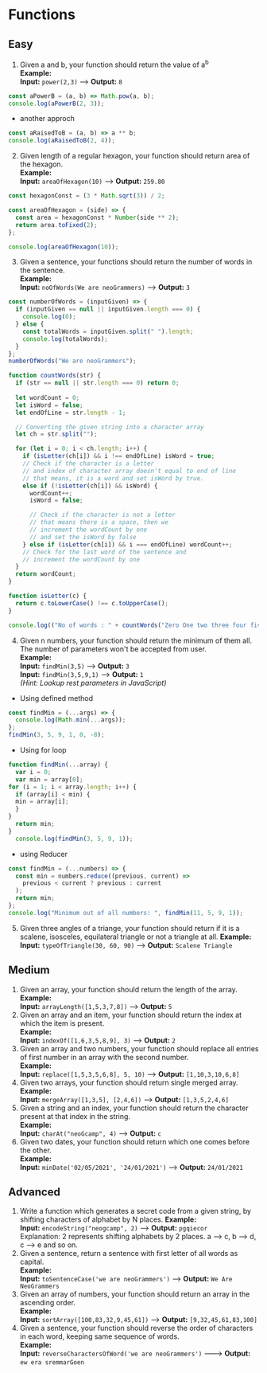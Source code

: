 # Functions

## Easy

1. Given a and b, your function should return the value of a<sup>b</sup>  
**Example:**  
**Input:** `power(2,3)` ––> **Output:** `8`
```jsx
const aPowerB = (a, b) => Math.pow(a, b);
console.log(aPowerB(2, 3));
```
- another approch
```jsx
const aRaisedToB = (a, b) => a ** b;
console.log(aRaisedToB(2, 4));
```
2. Given length of a regular hexagon, your function should return area of the hexagon.  
**Example:**  
**Input:** `areaOfHexagon(10)` ––> **Output:** `259.80`
```jsx
const hexagonConst = (3 * Math.sqrt(3)) / 2;

const areaOfHexagon = (side) => {
  const area = hexagonConst * Number(side ** 2);
  return area.toFixed(2);
};

console.log(areaOfHexagon(10));
```
3. Given a sentence, your functions should return the number of words in the sentence.  
**Example:**  
**Input:** `noOfWords(We are neoGrammers)` ––> **Output:** `3`
```jsx
const numberOfWords = (inputGiven) => {
  if (inputGiven == null || inputGiven.length === 0) {
    console.log(0);
  } else {
    const totalWords = inputGiven.split(" ").length;
    console.log(totalWords);
  }
};
numberOfWords("We are neoGrammers");
```
```jsx
function countWords(str) {
  if (str == null || str.length === 0) return 0;
  
  let wordCount = 0;
  let isWord = false;
  let endOfLine = str.length - 1;

  // Converting the given string into a character array
  let ch = str.split("");

  for (let i = 0; i < ch.length; i++) {
    if (isLetter(ch[i]) && i !== endOfLine) isWord = true;
    // Check if the character is a letter
    // and index of character array doesn't equal to end of line
    // that means, it is a word and set isWord by true.
    else if (!isLetter(ch[i]) && isWord) {
      wordCount++;
      isWord = false;

      // Check if the character is not a letter
      // that means there is a space, then we
      // increment the wordCount by one
      // and set the isWord by false
    } else if (isLetter(ch[i]) && i === endOfLine) wordCount++;
    // Check for the last word of the sentence and
    // increment the wordCount by one
  }
  return wordCount;
}

function isLetter(c) {
  return c.toLowerCase() !== c.toUpperCase();
}

console.log(("No of words : " + countWords("Zero One two three four five")));
```
4. Given n numbers, your function should return the minimum of them all. The number of parameters won't be accepted from user.  
**Example:**  
**Input:** `findMin(3,5)` ––> **Output:** `3`  
**Input:** `findMin(3,5,9,1)` ––> **Output:** `1`  
*(Hint: Lookup rest parameters in JavaScript)*
- Using defined method
```jsx
const findMin = (...args) => {
  console.log(Math.min(...args));
};
findMin(3, 5, 9, 1, 0, -8);
```
- Using for loop
```jsx
function findMin(...array) {
  var i = 0;
  var min = array[0];
for (i = 1; i < array.length; i++) {
  if (array[i] < min) {
  min = array[i];
  }
}
  return min;
}
  console.log(findMin(3, 5, 9, 1));
```
- using Reducer
```jsx
const findMin = (...numbers) => {
  const min = numbers.reduce((previous, current) =>
    previous < current ? previous : current
  );
  return min;
};
console.log("Minimum out of all numbers: ", findMin(11, 5, 9, 1));
```
5. Given three angles of a triange, your function should return if it is a scalene, isosceles, equilateral triangle or not a triangle at all.
**Example:**  
**Input:** `typeOfTriangle(30, 60, 90)` ––> **Output:** `Scalene Triangle`

## Medium

1. Given an array, your function should return the length of the array.  
**Example:**  
**Input:** `arrayLength([1,5,3,7,8])` ––> **Output:** `5`
1. Given an array and an item, your function should return the index at which the item is present.  
**Example:**  
**Input:** `indexOf([1,6,3,5,8,9], 3)` ––> **Output:** `2`
1. Given an array and two numbers, your function should replace all entries of first number in an array with the second number.  
**Example:**  
**Input:** `replace([1,5,3,5,6,8], 5, 10)` ––> **Output:** `[1,10,3,10,6,8]`
1. Given two arrays, your function should return single merged array.  
**Example:**  
**Input:** `mergeArray([1,3,5], [2,4,6])` ––> **Output:** `[1,3,5,2,4,6]`
1. Given a string and an index, your function should return the character present at that index in the string.  
**Example:**  
**Input:** `charAt("neoGcamp", 4)` ––> **Output:** `c`
1. Given two dates, your function should return which one comes before the other.  
**Example:**  
**Input:** `minDate('02/05/2021', '24/01/2021')` ––> **Output:** `24/01/2021`

## Advanced

1. Write a function which generates a secret code from a given string, by shifting characters of alphabet by N places.
**Example:**  
**Input:** `encodeString("neogcamp", 2)` ––> **Output:** `pgqiecor`  
Explanation: 2 represents shifting alphabets by 2 places. a –> c, b –> d, c –> e and so on.
1. Given a sentence, return a sentence with first letter of all words as capital.  
**Example:**  
**Input:** `toSentenceCase('we are neoGrammers')` ––> **Output:** `We Are NeoGrammers`
1. Given an array of numbers, your function should return an array in the ascending order.  
**Example:**  
**Input:** `sortArray([100,83,32,9,45,61])` ––> **Output:** `[9,32,45,61,83,100]`
1. Given a sentence, your function should reverse the order of characters in each word, keeping same sequence of words.  
**Example:**  
**Input:** `reverseCharactersOfWord('we are neoGrammers')` –––> **Output:** `ew era sremmarGoen`

